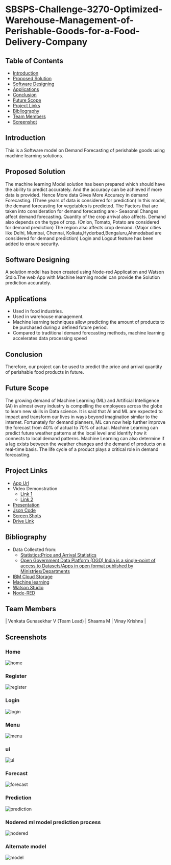 # SBSPS-Challenge-3270-Optimized-Warehouse-Management-of-Perishable-Goods-for-a-Food-Delivery-Company



## Table of Contents

- [Introduction](#introduction)
- [Proposed Solution](#proposed-solution)
- [Software Designing](#software-designing)
- [Applications](#applications)
- [Conclusion](#conclusion)
- [Future Scope](#future-scope)
- [Project Links](#project-links)
- [Bibliography](#bibliography)
- [Team Members](#team-members)
- [Screenshot](#screenshots)

##
## Introduction
This is a Software model on Demand Forecasting of perishable goods using machine learning solutions.

## Proposed Solution
The machine learning Model solution has been prepared which should have the ability to predict accurately. And the accuracy can be achieved if more data is provided.
Hence More data Gives More Accuracy in demand Forecasting. (Three years of data is considered for prediction)
In this model, the demand forecasting for vegetables is predicted.
The Factors that are taken into consideration for demand forecasting are:-
Seasonal Changes affect demand forecasting.
Quantity of the crop arrival also affects.
Demand also depends on the type of crop. (Onion, Tomato, Potato are considered for demand prediction)
The region also affects crop demand. (Major cities like Delhi, Mumbai, Chennai, Kolkata,Hyderbad,Bengaluru,Ahmedabad are considered for demand prediction)
Login and Logout feature has been added to ensure security.

## Software Designing
A solution model has been created using Node-red Application and Watson Stdio.The web App with Machine learning model can provide the Solution prediction accurately.

## Applications
- Used in food industries.
- Used in warehouse management.
- Machine learning techniques allow predicting the amount of products to be purchased during a defined future period.
- Compared to traditional demand forecasting methods, machine learning accelerates data processing speed

## Conclusion
Therefore, our project can be used to predict the price and arrival quantity of perishable food products in future. 


## Future Scope
The growing demand of Machine Learning (ML) and Artificial Intelligence (AI) in almost every industry is compelling the employees across the globe to learn new skills in Data science. It is said that AI and ML are expected to impact and transform our lives in ways beyond imagination similar to the internet.
Fortunately for demand planners, ML can now help further improve the forecast from 40% of actual to 70% of actual. 
Machine Learning can predict future weather patterns at the local level and identify how it connects to local demand patterns. Machine Learning can also determine if a lag exists between the weather changes and the demand of products on a real-time basis. The life cycle of a product plays a critical role in demand forecasting.

## Project Links
- [App Url](https://node-red-gfbxa.eu-gb.mybluemix.net/ui)
- Video Demonstration 
  - [Link 1](https://drive.google.com/file/d/1-x9b0ZhFeK4yQYpe82NG8qHbuL7FZIwd/view?usp=sharing)
  - [Link 2](https://drive.google.com/drive/folders/1z3xauVWF3LvPS6yR7BoEpefzL6hNAsxW?usp=sharing)
- [Presentation](https://drive.google.com/file/d/1qq0t-HluJT-Qf6kGC5eO-dPltJUAfUW1/view?usp=sharing)
- [Json Code](https://github.com/SmartPracticeschool/SBSPS-Challenge-3270-Optimized-Warehouse-Management-of-Perishable-Goods-for-a-Food-Delivery-Company/tree/master/json%20code)
- [Screen Shots](https://github.com/SmartPracticeschool/SBSPS-Challenge-3270-Optimized-Warehouse-Management-of-Perishable-Goods-for-a-Food-Delivery-Company/tree/master/screenshots)
- [Drive Link](https://drive.google.com/drive/folders/1n2vmTSpFe24HFhJfsiQ8heLByoHg4e9T?usp=sharing)

## Bibliography
- Data Collected from:
  - [Statistics:Price and Arrival Statistics](http://nhb.gov.in/statistics/price-arrival-statistics.html)
  - [Open Government Data Platform (OGD) India is a single-point of access to Datasets/Apps in open format published by Ministries/Departments](https://data.gov.in/)
- [IBM Cloud Storage](https://www.cloud.ibm.com)
- [Machine learning](https://en.wikipedia.org/wiki/Machine_learnin)
- [Watson Studio](https://www.ibm.com/in-en/cloud/watson-studio)
- [Node-RED](https://nodered.org/)

## Team Members
| Venkata Gunasekhar V (Team Lead) | Shaama M | Vinay Krishna |

## Screenshots

### Home
![home](https://github.com/SmartPracticeschool/SBSPS-Challenge-3270-Optimized-Warehouse-Management-of-Perishable-Goods-for-a-Food-Delivery-Company/blob/master/screenshots/Capture%20home.JPG)
### Register
![register](https://github.com/SmartPracticeschool/SBSPS-Challenge-3270-Optimized-Warehouse-Management-of-Perishable-Goods-for-a-Food-Delivery-Company/blob/master/screenshots/Capture%20register.JPG)
### Login
![login](https://github.com/SmartPracticeschool/SBSPS-Challenge-3270-Optimized-Warehouse-Management-of-Perishable-Goods-for-a-Food-Delivery-Company/blob/master/screenshots/Capture%20login.JPG)
### Menu
![menu](https://github.com/SmartPracticeschool/SBSPS-Challenge-3270-Optimized-Warehouse-Management-of-Perishable-Goods-for-a-Food-Delivery-Company/blob/master/screenshots/Capture%20menu.JPG)
### ui
![ui](https://github.com/SmartPracticeschool/SBSPS-Challenge-3270-Optimized-Warehouse-Management-of-Perishable-Goods-for-a-Food-Delivery-Company/blob/master/screenshots/Capture%20ui.JPG)
### Forecast
![forecast](https://github.com/SmartPracticeschool/SBSPS-Challenge-3270-Optimized-Warehouse-Management-of-Perishable-Goods-for-a-Food-Delivery-Company/blob/master/screenshots/Capture%20onion%20forecast.JPG)
### Prediction
![prediction](https://github.com/SmartPracticeschool/SBSPS-Challenge-3270-Optimized-Warehouse-Management-of-Perishable-Goods-for-a-Food-Delivery-Company/blob/master/screenshots/Capture%20seasonal%20fruit%20prediction.JPG)
### Nodered ml model prediction process
![nodered](https://github.com/SmartPracticeschool/SBSPS-Challenge-3270-Optimized-Warehouse-Management-of-Perishable-Goods-for-a-Food-Delivery-Company/blob/master/screenshots/Capture%20nodered%20ML%20prediction%20process.JPG)
### Alternate model
![model](https://github.com/SmartPracticeschool/SBSPS-Challenge-3270-Optimized-Warehouse-Management-of-Perishable-Goods-for-a-Food-Delivery-Company/blob/master/screenshots/Capture%20prediction%20model.JPG)
